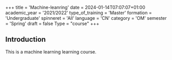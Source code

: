 +++
title = 'Machine-leanring'
date = 2024-01-14T07:07:07+01:00
academic_year = '2021/2022'
type_of_training = 'Master'
formation = 'Undergraduate'
spinneret = 'All'
language = 'CN'
category = 'OM'
semester = 'Spring'
draft = false
Type = "course"
+++
## Introduction

This is a machine learning learning course.